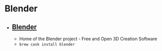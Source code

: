 # Blender
- [Blender](https://www.blender.org/)
  - 
  - Home of the Blender project - Free and Open 3D Creation Software
  - `brew cask install blender`
